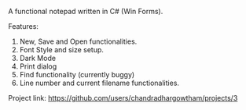 A functional notepad written in C# (Win Forms).

Features:
1. New, Save and Open functionalities.
2. Font Style and size setup.
3. Dark Mode
4. Print dialog
5. Find functionality (currently buggy)
6. Line number and current filename functionalities.


Project link:
https://github.com/users/chandradhargowtham/projects/3
